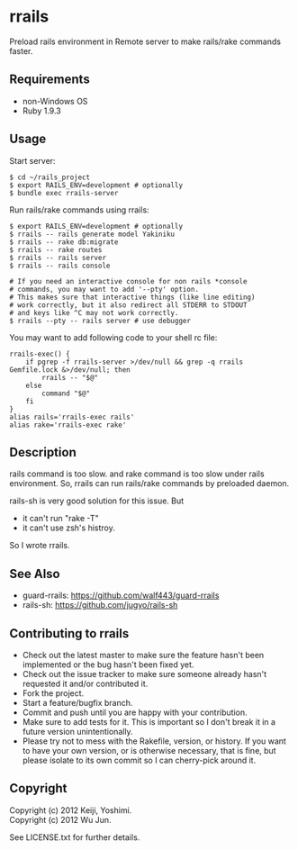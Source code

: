 # rrails

Preload rails environment in Remote server to make rails/rake commands faster.

## Requirements

* non-Windows OS
* Ruby 1.9.3

## Usage

Start server:

    $ cd ~/rails_project
    $ export RAILS_ENV=development # optionally
    $ bundle exec rrails-server
    
Run rails/rake commands using rrails:

    $ export RAILS_ENV=development # optionally
    $ rrails -- rails generate model Yakiniku
    $ rrails -- rake db:migrate
    $ rrails -- rake routes
    $ rrails -- rails server
    $ rrails -- rails console

    # If you need an interactive console for non rails *console
    # commands, you may want to add '--pty' option.
    # This makes sure that interactive things (like line editing)
    # work correctly, but it also redirect all STDERR to STDOUT
    # and keys like ^C may not work correctly.
    $ rrails --pty -- rails server # use debugger

You may want to add following code to your shell rc file:

    rrails-exec() {
        if pgrep -f rrails-server >/dev/null && grep -q rrails Gemfile.lock &>/dev/null; then
            rrails -- "$@"
        else
            command "$@"
        fi
    }
    alias rails='rrails-exec rails'
    alias rake='rrails-exec rake'

## Description

rails command is too slow. and rake command is too slow under rails environment.
So, rrails can run rails/rake commands by preloaded daemon.

rails-sh is very good solution for this issue. But

* it can't run "rake -T"
* it can't use zsh's histroy.

So I wrote rrails.

## See Also

* guard-rrails: https://github.com/walf443/guard-rrails
* rails-sh: https://github.com/jugyo/rails-sh

## Contributing to rrails
 
* Check out the latest master to make sure the feature hasn't been implemented or the bug hasn't been fixed yet.
* Check out the issue tracker to make sure someone already hasn't requested it and/or contributed it.
* Fork the project.
* Start a feature/bugfix branch.
* Commit and push until you are happy with your contribution.
* Make sure to add tests for it. This is important so I don't break it in a future version unintentionally.
* Please try not to mess with the Rakefile, version, or history. If you want to have your own version, or is otherwise necessary, that is fine, but please isolate to its own commit so I can cherry-pick around it.

## Copyright

Copyright (c) 2012 Keiji, Yoshimi. <br>
Copyright (c) 2012 Wu Jun.

See LICENSE.txt for further details.

